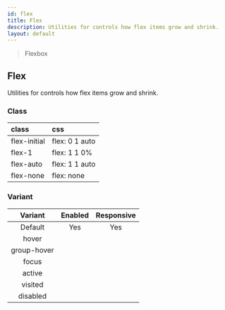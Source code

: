 ```yaml
---
id: flex
title: Flex
description: Utilities for controls how flex items grow and shrink.
layout: default
---
```


> Flexbox

## Flex

Utilities for controls how flex items grow and shrink.

### Class

| <span class="px-3 py-1 text-white bg-charcoal-100 rounded-full">class</span> | <span class="px-3 py-1 text-white bg-charcoal-100 rounded-full">css</span> |
|:--|:--|
| flex-initial | flex: 0 1 auto |
| flex-1 | flex: 1 1 0% |
| flex-auto | flex: 1 1 auto |
| flex-none | flex: none |

### Variant

| <span class="font-semibold underline">Variant</span> | <span class="font-semibold underline">Enabled</span> | <span class="font-semibold underline">Responsive</span> |
|:-:|:-:|:-:|
| Default | Yes | Yes |
| hover| | |
| group-hover | | |
| focus | | |
| active | | |
| visited | | |
| disabled | | |
